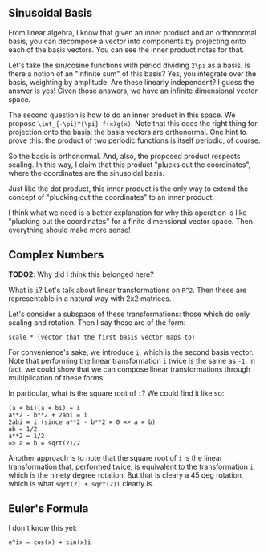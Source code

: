 ## Sinusoidal Basis

From linear algebra, I know that given an inner product and an
orthonormal basis, you can decompose a vector into components by
projecting onto each of the basis vectors. You can see the inner
product notes for that.

Let's take the sin/cosine functions with period dividing `2\pi` as a
basis. Is there a notion of an "infinite sum" of this basis? Yes, you
integrate over the basis, weighting by amplitude. Are these linearly
independent? I guess the answer is yes! Given those answers, we have
an infinite dimensional vector space.

The second question is how to do an inner product in this space. We
propose `\int_{-\pi}^{\pi} f(x)g(x)`. Note that this does the right
thing for projection onto the basis: the basis vectors are
orthonormal. One hint to prove this: the product of two periodic
functions is itself periodic, of course.

So the basis is orthonormal. And, also, the proposed product respects
scaling. In this way, I claim that this product "plucks out the
coordinates", where the coordinates are the sinusoidal basis.

Just like the dot product, this inner product is the only way to
extend the concept of "plucking out the coordinates" to an inner
product.

I think what we need is a better explanation for why this operation is
like "plucking out the coordinates" for a finite dimensional vector
space. Then everything should make more sense!

## Complex Numbers

**TODO2**: Why did I think this belonged here?

What is `i`? Let's talk about linear transformations on `R^2`. Then
these are representable in a natural way with 2x2 matrices.

Let's consider a subspace of these transformations: those which do
only scaling and rotation. Then I say these are of the form:

    scale * (vector that the first basis vector maps to)

For convenience's sake, we introduce `i`, which is the second basis
vector. Note that performing the linear transformation `i` twice is
the same as `-1`. In fact, we could show that we can compose linear
transformations through multiplication of these forms.

In particular, what is the square root of `i`? We could find it like
so:

    (a + bi)(a + bi) = i
    a**2 - b**2 + 2abi = i
    2abi = i (since a**2 - b**2 = 0 => a = b)
    ab = 1/2
    a**2 = 1/2
    => a = b = sqrt(2)/2

Another approach is to note that the square root of `i` is the linear
transformation that, performed twice, is equivalent to the
transformation `i` which is the ninety degree rotation. But that is
cleary a 45 deg rotation, which is what `sqrt(2) + sqrt(2)i` clearly
is.

## Euler's Formula

I don't know this yet:

    e^ix = cos(x) + sin(x)i

